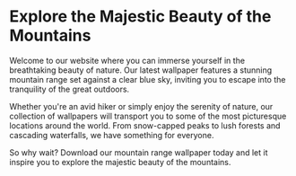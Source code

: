 <!--
Write me markdown content of website with wallpaper:

"A mountain range with a clear blue sky"

The header of the page should not be copy of the text but rather a real content of the website which is using this wallpaper.
-->

<!--font:Poppins-->

# Explore the Majestic Beauty of the Mountains

Welcome to our website where you can immerse yourself in the breathtaking beauty of nature. Our latest wallpaper features a stunning mountain range set against a clear blue sky, inviting you to escape into the tranquility of the great outdoors.

Whether you're an avid hiker or simply enjoy the serenity of nature, our collection of wallpapers will transport you to some of the most picturesque locations around the world. From snow-capped peaks to lush forests and cascading waterfalls, we have something for everyone.

So why wait? Download our mountain range wallpaper today and let it inspire you to explore the majestic beauty of the mountains.
